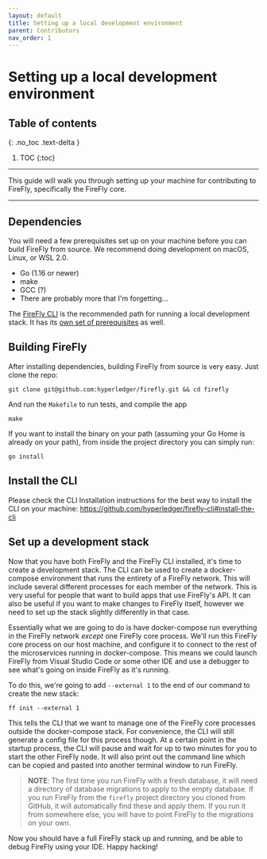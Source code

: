 ```yaml
---
layout: default
title: Setting up a local development environment
parent: Contributors
nav_order: 1
---
```


# Setting up a local development environment

## Table of contents

{: .no_toc .text-delta }

1. TOC
   {:toc}

---

This guide will walk you through setting up your machine for contributing to FireFly, specifically the FireFly core.

---

## Dependencies

You will need a few prerequisites set up on your machine before you can build FireFly from source. We recommend doing development on macOS, Linux, or WSL 2.0.

- Go (1.16 or newer)
- make
- GCC (?)
- There are probably more that I'm forgetting...

The [FireFly CLI](https://github.com/hyperledger/firefly-cli) is the recommended path for running a local development stack. It has its [own set of prerequisites](https://github.com/hyperledger/firefly-cli#prerequisites) as well.

## Building FireFly

After installing dependencies, building FireFly from source is very easy. Just clone the repo:

```
git clone git@github.com:hyperledger/firefly.git && cd firefly
```

And run the `Makefile` to run tests, and compile the app

```
make
```

If you want to install the binary on your path (assuming your Go Home is already on your path), from inside the project directory you can simply run:

```
go install
```

## Install the CLI

Please check the CLI Installation instructions for the best way to install the CLI on your machine:
https://github.com/hyperledger/firefly-cli#install-the-cli

## Set up a development stack

Now that you have both FireFly and the FireFly CLI installed, it's time to create a development stack. The CLI can be used to create a docker-compose environment that runs the entirety of a FireFly network. This will include several different processes for each member of the network. This is very useful for people that want to build apps that use FireFly's API. It can also be useful if you want to make changes to FireFly itself, however we need to set up the stack slightly differently in that case.

Essentially what we are going to do is have docker-compose run everything in the FireFly network _except_ one FireFly core process. We'll run this FireFly core process on our host machine, and configure it to connect to the rest of the microservices running in docker-compose. This means we could launch FireFly from Visual Studio Code or some other IDE and use a debugger to see what's going on inside FireFly as it's running.

To do this, we're going to add `--external 1` to the end of our command to create the new stack:

```
ff init --external 1
```

This tells the CLI that we want to manage one of the FireFly core processes outside the docker-compose stack. For convenience, the CLI will still generate a config file for this process though. At a certain point in the startup process, the CLI will pause and wait for up to two minutes for you to start the other FireFly node. It will also print out the command line which can be copied and pasted into another terminal window to run FireFly.

> **NOTE**: The first time you run FireFly with a fresh database, it will need a directory of database migrations to apply to the empty database. If you run FireFly from the `firefly` project directory you cloned from GitHub, it will automatically find these and apply them. If you run it from somewhere else, you will have to point FireFly to the migrations on your own.

Now you should have a full FireFly stack up and running, and be able to debug FireFly using your IDE. Happy hacking!
